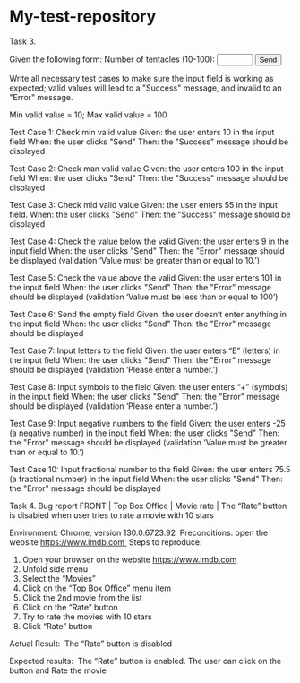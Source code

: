 # My-test-repository

Task 3.

Given the following form:
<label for="tentacles">Number of tentacles (10-100):</label>
<input type="number" id="tentacles" name="tentacles"
min="10" max="100">
<button>Send</button>

Write all necessary test cases to make sure the input field is working as expected; valid
values will lead to a "Success" message, and invalid to an "Error" message.

Min valid value = 10; Max valid value = 100

Test Case 1: Check min valid value
Given: the user enters 10 in the input field
When: the user clicks "Send"
Then: the "Success" message should be displayed

Test Case 2: Check man valid value
Given: the user enters 100 in the input field
When: the user clicks "Send"
Then: the "Success" message should be displayed

Test Case 3: Check mid valid value
Given: the user enters 55 in the input field.
When: the user clicks "Send"
Then: the "Success" message should be displayed

Test Case 4: Check the value below the valid
Given: the user enters 9 in the input field
When: the user clicks "Send"
Then: the "Error" message should be displayed (validation ‘Value must be greater than or equal to 10.’)

Test Case 5: Check the value above the valid
Given: the user enters 101 in the input field
When: the user clicks "Send"
Then: the "Error" message should be displayed (validation ‘Value must be less than or equal to 100’)

Test Case 6: Send the empty field
Given: the user doesn’t enter anything in the input field
When: the user clicks "Send"
Then: the "Error" message should be displayed

Test Case 7: Input letters to the field
Given: the user enters “E” (letters) in the input field
When: the user clicks "Send"
Then: the "Error" message should be displayed (validation ‘Please enter a number.’)

Test Case 8: Input symbols to the field
Given: the user enters “+” (symbols) in the input field 
When: the user clicks "Send"
Then: the "Error" message should be displayed (validation ‘Please enter a number.’)

Test Case 9: Input negative numbers to the field
Given: the user enters -25 (a negative number) in the input field
When: the user clicks "Send"
Then: the "Error" message should be displayed (validation ‘Value must be greater than or equal to 10.’)

Test Case 10: Input fractional number to the field
Given: the user enters 75.5 (a fractional number) in the input field
When: the user clicks "Send"
Then: the "Error" message should be displayed



Task 4. Bug report
FRONT | Top Box Office | Movie rate | The “Rate” button is disabled when user tries to rate a movie with 10 stars 

Environment: Chrome, version 130.0.6723.92 
Preconditions: open the website https://www.imdb.com 
Steps to reproduce:
1. Open your browser on the website https://www.imdb.com
2. Unfold side menu
3. Select the “Movies”
4. Click on the “Top Box Office” menu item
5. Click the 2nd movie from the list
6. Click on the “Rate” button
7. Try to rate the movies with 10 stars
8. Click “Rate” button

Actual Result: 
The “Rate” button is disabled

Expected results: 
The “Rate” button is enabled. The user can click on the button and Rate the movie
